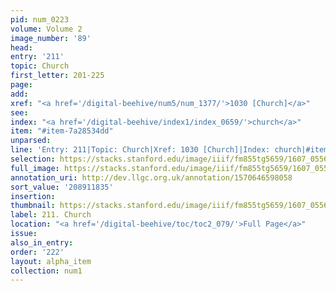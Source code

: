 ```yaml
---
pid: num_0223
volume: Volume 2
image_number: '89'
head:
entry: '211'
topic: Church
first_letter: 201-225
page:
add:
xref: "<a href='/digital-beehive/num5/num_1377/'>1030 [Church]</a>"
see:
index: "<a href='/digital-beehive/index1/index_0659/'>church</a>"
item: "#item-7a28534dd"
unparsed:
line: 'Entry: 211|Topic: Church|Xref: 1030 [Church]|Index: church|#item-7a28534dd'
selection: https://stacks.stanford.edu/image/iiif/fm855tg5659/1607_0556/321,1835,2956,677/full/0/default.jpg
full_image: https://stacks.stanford.edu/image/iiif/fm855tg5659/1607_0556/full/full/0/default.jpg
annotation_uri: http://dev.llgc.org.uk/annotation/1570646598058
sort_value: '208911835'
insertion:
thumbnail: https://stacks.stanford.edu/image/iiif/fm855tg5659/1607_0556/321,1835,600,180/250,/0/default.jpg
label: 211. Church
location: "<a href='/digital-beehive/toc/toc2_079/'>Full Page</a>"
issue:
also_in_entry:
order: '222'
layout: alpha_item
collection: num1
---
```

